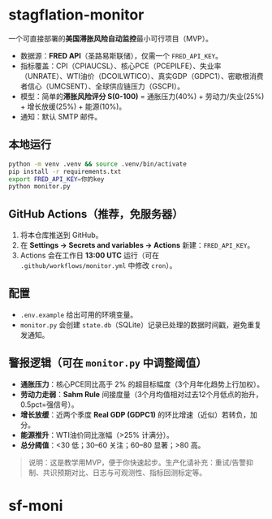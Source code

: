 # stagflation-monitor

一个可直接部署的**美国滞胀风险自动监控**最小可行项目（MVP）。
- 数据源：**FRED API**（圣路易斯联储），仅需一个 `FRED_API_KEY`。
- 指标覆盖：CPI（CPIAUCSL）、核心PCE（PCEPILFE）、失业率（UNRATE）、WTI油价（DCOILWTICO）、真实GDP（GDPC1）、密歇根消费者信心（UMCSENT）、全球供应链压力（GSCPI）。
- 模型：简单的**滞胀风险评分 S(0-100)** = 通胀压力(40%) + 劳动力/失业(25%) + 增长放缓(25%) + 能源(10%)。
- 通知：默认 SMTP 邮件。

## 本地运行
```bash
python -m venv .venv && source .venv/bin/activate
pip install -r requirements.txt
export FRED_API_KEY=你的key
python monitor.py
```

## GitHub Actions（推荐，免服务器）
1. 将本仓库推送到 GitHub。
2. 在 **Settings → Secrets and variables → Actions** 新建：`FRED_API_KEY`。
3. Actions 会在工作日 **13:00 UTC** 运行（可在 `.github/workflows/monitor.yml` 中修改 `cron`）。

## 配置
- `.env.example` 给出可用的环境变量。
- `monitor.py` 会创建 `state.db`（SQLite）记录已处理的数据时间戳，避免重复发通知。

## 警报逻辑（可在 `monitor.py` 中调整阈值）
- **通胀压力**：核心PCE同比高于 2% 的超目标幅度（3个月年化趋势上行加权）。
- **劳动力走弱**：**Sahm Rule** 间接度量（3个月均值相对过去12个月低点的抬升，0.5pct=强信号）。
- **增长放缓**：近两个季度 **Real GDP (GDPC1)** 的环比增速（近似）若转负，加分。
- **能源推升**：WTI油价同比涨幅（>25% 计满分）。
- **总分阈值**：<30 低；30–60 关注；60–80 显著；>80 高。

> 说明：这是教学用MVP，便于你快速起步。生产化请补充：重试/告警抑制、共识预期对比、日志与可观测性、指标回测标定等。

# sf-moni
